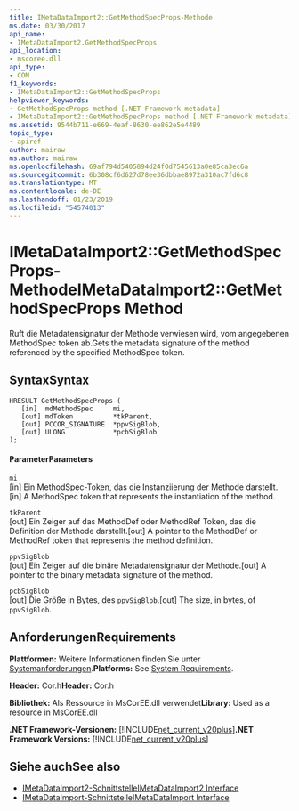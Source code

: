 ```yaml
---
title: IMetaDataImport2::GetMethodSpecProps-Methode
ms.date: 03/30/2017
api_name:
- IMetaDataImport2.GetMethodSpecProps
api_location:
- mscoree.dll
api_type:
- COM
f1_keywords:
- IMetaDataImport2::GetMethodSpecProps
helpviewer_keywords:
- GetMethodSpecProps method [.NET Framework metadata]
- IMetaDataImport2::GetMethodSpecProps method [.NET Framework metadata]
ms.assetid: 9544b711-e669-4eaf-8630-ee862e5e4489
topic_type:
- apiref
author: mairaw
ms.author: mairaw
ms.openlocfilehash: 69af794d5405894d24f0d7545613a0e85ca3ec6a
ms.sourcegitcommit: 6b308cf6d627d78ee36dbbae8972a310ac7fd6c8
ms.translationtype: MT
ms.contentlocale: de-DE
ms.lasthandoff: 01/23/2019
ms.locfileid: "54574013"
---
```

# <a name="imetadataimport2getmethodspecprops-method"></a><span data-ttu-id="0e98d-102">IMetaDataImport2::GetMethodSpecProps-Methode</span><span class="sxs-lookup"><span data-stu-id="0e98d-102">IMetaDataImport2::GetMethodSpecProps Method</span></span>
<span data-ttu-id="0e98d-103">Ruft die Metadatensignatur der Methode verwiesen wird, vom angegebenen MethodSpec token ab.</span><span class="sxs-lookup"><span data-stu-id="0e98d-103">Gets the metadata signature of the method referenced by the specified MethodSpec token.</span></span>  
  
## <a name="syntax"></a><span data-ttu-id="0e98d-104">Syntax</span><span class="sxs-lookup"><span data-stu-id="0e98d-104">Syntax</span></span>  
  
```  
HRESULT GetMethodSpecProps (  
   [in]  mdMethodSpec     mi,  
   [out] mdToken          *tkParent,  
   [out] PCCOR_SIGNATURE  *ppvSigBlob,   
   [out] ULONG            *pcbSigBlob  
);   
```  
  
#### <a name="parameters"></a><span data-ttu-id="0e98d-105">Parameter</span><span class="sxs-lookup"><span data-stu-id="0e98d-105">Parameters</span></span>  
 `mi`  
 <span data-ttu-id="0e98d-106">[in] Ein MethodSpec-Token, das die Instanziierung der Methode darstellt.</span><span class="sxs-lookup"><span data-stu-id="0e98d-106">[in] A MethodSpec token that represents the instantiation of the method.</span></span>  
  
 `tkParent`  
 <span data-ttu-id="0e98d-107">[out] Ein Zeiger auf das MethodDef oder MethodRef Token, das die Definition der Methode darstellt.</span><span class="sxs-lookup"><span data-stu-id="0e98d-107">[out] A pointer to the MethodDef or MethodRef token that represents the method definition.</span></span>  
  
 `ppvSigBlob`  
 <span data-ttu-id="0e98d-108">[out] Ein Zeiger auf die binäre Metadatensignatur der Methode.</span><span class="sxs-lookup"><span data-stu-id="0e98d-108">[out] A pointer to the binary metadata signature of the method.</span></span>  
  
 `pcbSigBlob`  
 <span data-ttu-id="0e98d-109">[out] Die Größe in Bytes, des `ppvSigBlob`.</span><span class="sxs-lookup"><span data-stu-id="0e98d-109">[out] The size, in bytes, of `ppvSigBlob`.</span></span>  
  
## <a name="requirements"></a><span data-ttu-id="0e98d-110">Anforderungen</span><span class="sxs-lookup"><span data-stu-id="0e98d-110">Requirements</span></span>  
 <span data-ttu-id="0e98d-111">**Plattformen:** Weitere Informationen finden Sie unter [Systemanforderungen](../../../../docs/framework/get-started/system-requirements.md).</span><span class="sxs-lookup"><span data-stu-id="0e98d-111">**Platforms:** See [System Requirements](../../../../docs/framework/get-started/system-requirements.md).</span></span>  
  
 <span data-ttu-id="0e98d-112">**Header:** Cor.h</span><span class="sxs-lookup"><span data-stu-id="0e98d-112">**Header:** Cor.h</span></span>  
  
 <span data-ttu-id="0e98d-113">**Bibliothek:** Als Ressource in MsCorEE.dll verwendet</span><span class="sxs-lookup"><span data-stu-id="0e98d-113">**Library:** Used as a resource in MsCorEE.dll</span></span>  
  
 <span data-ttu-id="0e98d-114">**.NET Framework-Versionen:** [!INCLUDE[net_current_v20plus](../../../../includes/net-current-v20plus-md.md)]</span><span class="sxs-lookup"><span data-stu-id="0e98d-114">**.NET Framework Versions:** [!INCLUDE[net_current_v20plus](../../../../includes/net-current-v20plus-md.md)]</span></span>  
  
## <a name="see-also"></a><span data-ttu-id="0e98d-115">Siehe auch</span><span class="sxs-lookup"><span data-stu-id="0e98d-115">See also</span></span>
- [<span data-ttu-id="0e98d-116">IMetaDataImport2-Schnittstelle</span><span class="sxs-lookup"><span data-stu-id="0e98d-116">IMetaDataImport2 Interface</span></span>](../../../../docs/framework/unmanaged-api/metadata/imetadataimport2-interface.md)
- [<span data-ttu-id="0e98d-117">IMetaDataImport-Schnittstelle</span><span class="sxs-lookup"><span data-stu-id="0e98d-117">IMetaDataImport Interface</span></span>](../../../../docs/framework/unmanaged-api/metadata/imetadataimport-interface.md)
